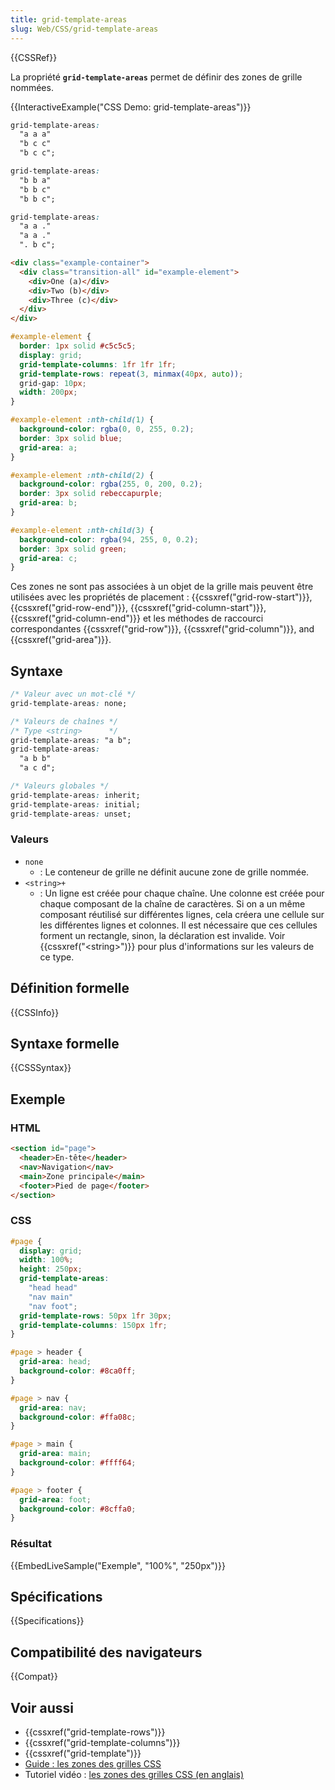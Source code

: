 ```yaml
---
title: grid-template-areas
slug: Web/CSS/grid-template-areas
---
```


{{CSSRef}}

La propriété **`grid-template-areas`** permet de définir des zones de grille nommées.

{{InteractiveExample("CSS Demo: grid-template-areas")}}

```css interactive-example-choice
grid-template-areas:
  "a a a"
  "b c c"
  "b c c";
```

```css interactive-example-choice
grid-template-areas:
  "b b a"
  "b b c"
  "b b c";
```

```css interactive-example-choice
grid-template-areas:
  "a a ."
  "a a ."
  ". b c";
```

```html interactive-example
<div class="example-container">
  <div class="transition-all" id="example-element">
    <div>One (a)</div>
    <div>Two (b)</div>
    <div>Three (c)</div>
  </div>
</div>
```

```css interactive-example
#example-element {
  border: 1px solid #c5c5c5;
  display: grid;
  grid-template-columns: 1fr 1fr 1fr;
  grid-template-rows: repeat(3, minmax(40px, auto));
  grid-gap: 10px;
  width: 200px;
}

#example-element :nth-child(1) {
  background-color: rgba(0, 0, 255, 0.2);
  border: 3px solid blue;
  grid-area: a;
}

#example-element :nth-child(2) {
  background-color: rgba(255, 0, 200, 0.2);
  border: 3px solid rebeccapurple;
  grid-area: b;
}

#example-element :nth-child(3) {
  background-color: rgba(94, 255, 0, 0.2);
  border: 3px solid green;
  grid-area: c;
}
```

Ces zones ne sont pas associées à un objet de la grille mais peuvent être utilisées avec les propriétés de placement : {{cssxref("grid-row-start")}}, {{cssxref("grid-row-end")}}, {{cssxref("grid-column-start")}}, {{cssxref("grid-column-end")}} et les méthodes de raccourci correspondantes {{cssxref("grid-row")}}, {{cssxref("grid-column")}}, and {{cssxref("grid-area")}}.

## Syntaxe

```css
/* Valeur avec un mot-clé */
grid-template-areas: none;

/* Valeurs de chaînes */
/* Type <string>      */
grid-template-areas: "a b";
grid-template-areas:
  "a b b"
  "a c d";

/* Valeurs globales */
grid-template-areas: inherit;
grid-template-areas: initial;
grid-template-areas: unset;
```

### Valeurs

- `none`
  - : Le conteneur de grille ne définit aucune zone de grille nommée.
- `<string>+`
  - : Un ligne est créée pour chaque chaîne. Une colonne est créée pour chaque composant de la chaîne de caractères. Si on a un même composant réutilisé sur différentes lignes, cela créera une cellule sur les différentes lignes et colonnes. Il est nécessaire que ces cellules forment un rectangle, sinon, la déclaration est invalide. Voir {{cssxref("&lt;string&gt;")}} pour plus d'informations sur les valeurs de ce type.

## Définition formelle

{{CSSInfo}}

## Syntaxe formelle

{{CSSSyntax}}

## Exemple

### HTML

```html
<section id="page">
  <header>En-tête</header>
  <nav>Navigation</nav>
  <main>Zone principale</main>
  <footer>Pied de page</footer>
</section>
```

### CSS

```css
#page {
  display: grid;
  width: 100%;
  height: 250px;
  grid-template-areas:
    "head head"
    "nav main"
    "nav foot";
  grid-template-rows: 50px 1fr 30px;
  grid-template-columns: 150px 1fr;
}

#page > header {
  grid-area: head;
  background-color: #8ca0ff;
}

#page > nav {
  grid-area: nav;
  background-color: #ffa08c;
}

#page > main {
  grid-area: main;
  background-color: #ffff64;
}

#page > footer {
  grid-area: foot;
  background-color: #8cffa0;
}
```

### Résultat

{{EmbedLiveSample("Exemple", "100%", "250px")}}

## Spécifications

{{Specifications}}

## Compatibilité des navigateurs

{{Compat}}

## Voir aussi

- {{cssxref("grid-template-rows")}}
- {{cssxref("grid-template-columns")}}
- {{cssxref("grid-template")}}
- [Guide : les zones des grilles CSS](/fr/docs/Web/CSS/CSS_grid_layout/Grid_template_areas)
- Tutoriel vidéo : [les zones des grilles CSS (en anglais)](https://gridbyexample.com/video/grid-template-areas/)
